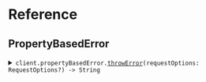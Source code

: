 # Reference
## PropertyBasedError
<details><summary><code>client.propertyBasedError.<a href="/Sources/Resources/PropertyBasedError/PropertyBasedErrorClient.swift">throwError</a>(requestOptions: RequestOptions?) -> String</code></summary>
<dl>
<dd>

#### 📝 Description

<dl>
<dd>

<dl>
<dd>

GET request that always throws an error
</dd>
</dl>
</dd>
</dl>

#### 🔌 Usage

<dl>
<dd>

<dl>
<dd>

```swift
import Foundation
import ErrorProperty

private func main() async throws {
    let client = ErrorPropertyClient()

    try await client.propertyBasedError.throwError()
}

try await main()
```
</dd>
</dl>
</dd>
</dl>

#### ⚙️ Parameters

<dl>
<dd>

<dl>
<dd>

**requestOptions:** `RequestOptions?` — Additional options for configuring the request, such as custom headers or timeout settings.
    
</dd>
</dl>
</dd>
</dl>


</dd>
</dl>
</details>
